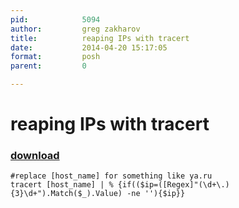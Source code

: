 ```yaml
---
pid:            5094
author:         greg zakharov
title:          reaping IPs with tracert
date:           2014-04-20 15:17:05
format:         posh
parent:         0

---
```


# reaping IPs with tracert

### [download](Scripts\5094.ps1)



```posh
#replace [host_name] for something like ya.ru
tracert [host_name] | % {if(($ip=([Regex]"(\d+\.){3}\d+").Match($_).Value) -ne ''){$ip}}
```

